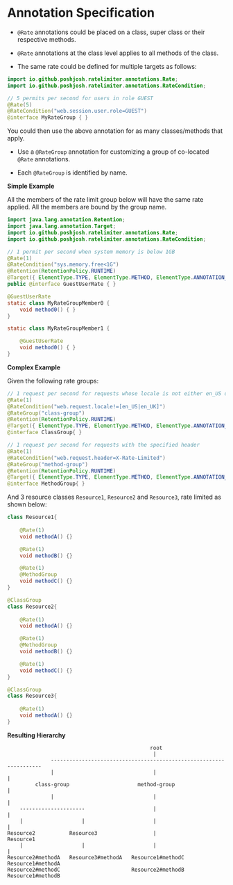 # Annotation Specification

- `@Rate` annotations could be placed on a class, super class or their respective methods.

- `@Rate` annotations at the class level applies to all methods of the class.
  
- The same rate could be defined for multiple targets as follows:

```java
import io.github.poshjosh.ratelimiter.annotations.Rate;
import io.github.poshjosh.ratelimiter.annotations.RateCondition;

// 5 permits per second for users in role GUEST
@Rate(5)  
@RateCondition("web.session.user.role=GUEST")
@interface MyRateGroup { }
``` 
You could then use the above annotation for as many classes/methods that apply.

- Use a `@RateGroup` annotation for customizing a group of co-located `@Rate` annotations. 

- Each `@RateGroup` is identified by name.
  
**Simple Example**

All the members of the rate limit group below will have the same rate applied.
All the members are bound by the group name.

```java
import java.lang.annotation.Retention;
import java.lang.annotation.Target;
import io.github.poshjosh.ratelimiter.annotations.Rate;
import io.github.poshjosh.ratelimiter.annotations.RateCondition;

// 1 permit per second when system memory is below 1GB
@Rate(1) 
@RateCondition("sys.memory.free<1G")
@Retention(RetentionPolicy.RUNTIME)
@Target({ ElementType.TYPE, ElementType.METHOD, ElementType.ANNOTATION_TYPE})
public @interface GuestUserRate { }

@GuestUserRate 
static class MyRateGroupMember0 {
    void method0() { }
}

static class MyRateGroupMember1 {

    @GuestUserRate 
    void method0() { }
}
```

**Complex Example**

Given the following rate groups:

```java
// 1 request per second for requests whose locale is not either en_US or en_UK
@Rate(1)
@RateCondition("web.request.locale!=[en_US|en_UK]")
@RateGroup("class-group")
@Retention(RetentionPolicy.RUNTIME)
@Target({ ElementType.TYPE, ElementType.METHOD, ElementType.ANNOTATION_TYPE})
@interface ClassGroup{ }

// 1 request per second for requests with the specified header
@Rate(1)
@RateCondition("web.request.header=X-Rate-Limited")
@RateGroup("method-group")
@Retention(RetentionPolicy.RUNTIME)
@Target({ ElementType.TYPE, ElementType.METHOD, ElementType.ANNOTATION_TYPE})
@interface MethodGroup{ }
```

And 3 resource classes `Resource1`, `Resource2` and `Resource3`, rate limited as shown below:

```java
class Resource1{
    
    @Rate(1)
    void methodA() {}

    @Rate(1)
    void methodB() {}

    @Rate(1)
    @MethodGroup
    void methodC() {}
}
```

```java
@ClassGroup
class Resource2{
    
    @Rate(1)
    void methodA() {}

    @Rate(1)
    @MethodGroup
    void methodB() {}

    @Rate(1)
    void methodC() {}
}
```

```java
@ClassGroup
class Resource3{
    
    @Rate(1)
    void methodA() {}
}
```

**Resulting Hierarchy**

```
                                              root
                                               |
              -------------------------------------------------------------------
              |                                |                                |    
         class-group                      method-group                          |       
              |                                |                                |                
    ---------------------                      |                                |
    |                   |                      |                                |
Resource2           Resource3                  |                            Resource1
    |                   |                      |                                | 
Resource2#methodA   Resource3#methodA   Resource1#methodC                   Resource1#methodA
Resource2#methodC                       Resource2#methodB                   Resource1#methodB
```